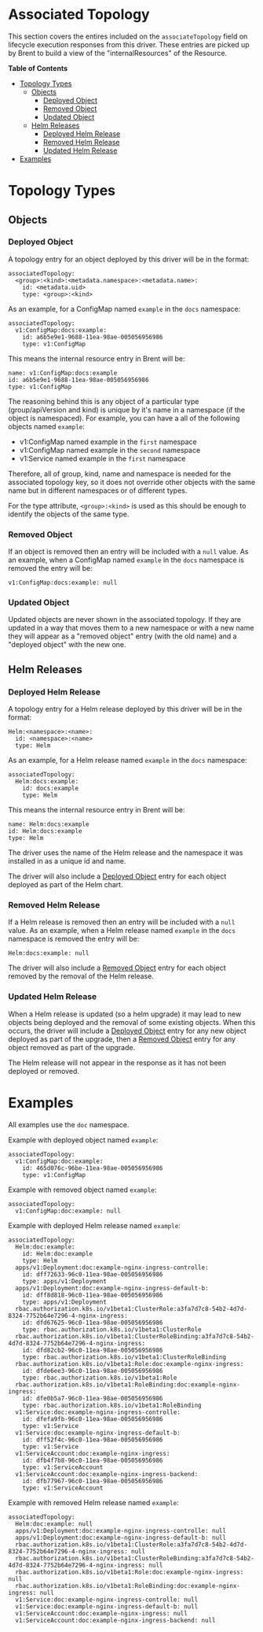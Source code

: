 # Associated Topology

This section covers the entires included on the `associateTopology` field on lifecycle execution responses from this driver. These entries are picked up by Brent to build a view of the "internalResources" of the Resource.

**Table of Contents**
- [Topology Types](#topology-types)
  - [Objects](#objects)
    - [Deployed Object](#deployed-object)
    - [Removed Object](#removed-object)
    - [Updated Object](#updated-object)
  - [Helm Releases](#helm-releases)
    - [Deployed Helm Release](#deployed-helm-releases)
    - [Removed Helm Release](#removed-helm-releases)
    - [Updated Helm Release](#updated-helm-releases)
- [Examples](#examples)

# Topology Types

## Objects

### Deployed Object

A topology entry for an object deployed by this driver will be in the format:

```
associatedTopology:
  <group>:<kind>:<metadata.namespace>:<metadata.name>:
    id: <metadata.uid>
    type: <group>:<kind>
```

As an example, for a ConfigMap named `example` in the `docs` namespace:

```
associatedTopology:
  v1:ConfigMap:docs:example:
    id: a6b5e9e1-9688-11ea-98ae-005056956986
    type: v1:ConfigMap
```

This means the internal resource entry in Brent will be:

```
name: v1:ConfigMap:docs:example
id: a6b5e9e1-9688-11ea-98ae-005056956986
type: v1:ConfigMap
```

The reasoning behind this is any object of a particular type (group/apiVersion and kind) is unique by it's name in a namespace (if the object is namespaced). For example, you can have a all of the following objects named `example`:

- v1:ConfigMap named example in the `first` namespace
- v1:ConfigMap named example in the `second` namespace
- v1:Service named example in the `first` namespace

Therefore, all of group, kind, name and namespace is needed for the associated topology key, so it does not override other objects with the same name but in different namespaces or of different types. 

For the type attribute, `<group>:<kind>` is used as this should be enough to identify the objects of the same type.

### Removed Object

If an object is removed then an entry will be included with a `null` value. As an example, when a ConfigMap named `example` in the `docs` namespace is removed the entry will be:

```
v1:ConfigMap:docs:example: null
```

### Updated Object

Updated objects are never shown in the associated topology. If they are updated in a way that moves them to a new namespace or with a new name they will appear as a "removed object" entry (with the old name) and a "deployed object" with the new one.

## Helm Releases

### Deployed Helm Release

A topology entry for a Helm release deployed by this driver will be in the format:

```
Helm:<namespace>:<name>:
  id: <namespace>:<name>
  type: Helm
```

As an example, for a Helm release named `example` in the `docs` namespace:

```
associatedTopology:
  Helm:docs:example:
    id: docs:example
    type: Helm
```

This means the internal resource entry in Brent will be:

```
name: Helm:docs:example
id: Helm:docs:example
type: Helm
```

The driver uses the name of the Helm release and the namespace it was installed in as a unique id and name. 

The driver will also include a [Deployed Object](#deployed-object) entry for each object deployed as part of the Helm chart.

### Removed Helm Release

If a Helm release is removed then an entry will be included with a `null` value. As an example, when a Helm release named `example` in the `docs` namespace is removed the entry will be:

```
Helm:docs:example: null
```

The driver will also include a [Removed Object](#removed-object) entry for each object removed by the removal of the Helm release.

### Updated Helm Release

When a Helm release is updated (so a helm upgrade) it may lead to new objects being deployed and the removal of some existing objects. When this occurs, the driver will include a [Deployed Object](#deployed-object) entry for any new object deployed as part of the upgrade, then a [Removed Object](#removed-object) entry for any object removed as part of the upgrade. 

The Helm release will not appear in the response as it has not been deployed or removed. 

# Examples

All examples use the `doc` namespace. 

Example with deployed object named `example`:
```
associatedTopology:
  v1:ConfigMap:doc:example:
    id: 465d076c-96be-11ea-98ae-005056956986
    type: v1:ConfigMap
```

Example with removed object named `example`:
```
associatedTopology:
  v1:ConfigMap:doc:example: null
```

Example with deployed Helm release named `example`:
```
associatedTopology:
  Helm:doc:example:
    id: Helm:doc:example
    type: Helm
  apps/v1:Deployment:doc:example-nginx-ingress-controlle:
    id: dff72633-96c0-11ea-98ae-005056956986
    type: apps/v1:Deployment
  apps/v1:Deployment:doc:example-nginx-ingress-default-b:
    id: dff8d818-96c0-11ea-98ae-005056956986
    type: apps/v1:Deployment
  rbac.authorization.k8s.io/v1beta1:ClusterRole:a3fa7d7c8-54b2-4d7d-8324-7752b64e7296-4-nginx-ingress:
    id: dfd67625-96c0-11ea-98ae-005056956986
    type: rbac.authorization.k8s.io/v1beta1:ClusterRole
  rbac.authorization.k8s.io/v1beta1:ClusterRoleBinding:a3fa7d7c8-54b2-4d7d-8324-7752b64e7296-4-nginx-ingress:
    id: dfd82cb2-96c0-11ea-98ae-005056956986
    type: rbac.authorization.k8s.io/v1beta1:ClusterRoleBinding
  rbac.authorization.k8s.io/v1beta1:Role:doc:example-nginx-ingress:
    id: dfde6ee3-96c0-11ea-98ae-005056956986
    type: rbac.authorization.k8s.io/v1beta1:Role
  rbac.authorization.k8s.io/v1beta1:RoleBinding:doc:example-nginx-ingress:
    id: dfe0b5a7-96c0-11ea-98ae-005056956986
    type: rbac.authorization.k8s.io/v1beta1:RoleBinding
  v1:Service:doc:example-nginx-ingress-controlle:
    id: dfefa9fb-96c0-11ea-98ae-005056956986
    type: v1:Service
  v1:Service:doc:example-nginx-ingress-default-b:
    id: dff52f4c-96c0-11ea-98ae-005056956986
    type: v1:Service
  v1:ServiceAccount:doc:example-nginx-ingress:
    id: dfb4f7b8-96c0-11ea-98ae-005056956986
    type: v1:ServiceAccount
  v1:ServiceAccount:doc:example-nginx-ingress-backend:
    id: dfb77967-96c0-11ea-98ae-005056956986
    type: v1:ServiceAccount
``` 

Example with removed Helm release named `example`:
```
associatedTopology:
  Helm:doc:example: null
  apps/v1:Deployment:doc:example-nginx-ingress-controlle: null
  apps/v1:Deployment:doc:example-nginx-ingress-default-b: null
  rbac.authorization.k8s.io/v1beta1:ClusterRole:a3fa7d7c8-54b2-4d7d-8324-7752b64e7296-4-nginx-ingress: null
  rbac.authorization.k8s.io/v1beta1:ClusterRoleBinding:a3fa7d7c8-54b2-4d7d-8324-7752b64e7296-4-nginx-ingress: null
  rbac.authorization.k8s.io/v1beta1:Role:doc:example-nginx-ingress: null
  rbac.authorization.k8s.io/v1beta1:RoleBinding:doc:example-nginx-ingress: null
  v1:Service:doc:example-nginx-ingress-controlle: null
  v1:Service:doc:example-nginx-ingress-default-b: null
  v1:ServiceAccount:doc:example-nginx-ingress: null
  v1:ServiceAccount:doc:example-nginx-ingress-backend: null
```